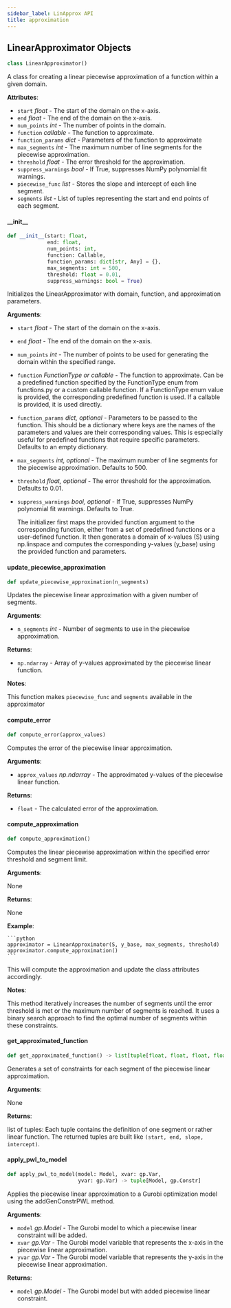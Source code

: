 ```yaml
---
sidebar_label: LinApprox API
title: approximation
---
```


## LinearApproximator Objects

```python
class LinearApproximator()
```

A class for creating a linear piecewise approximation of a function within a given domain.

**Attributes**:

- `start` _float_ - The start of the domain on the x-axis.
- `end` _float_ - The end of the domain on the x-axis.
- `num_points` _int_ - The number of points in the domain.
- `function` _callable_ - The function to approximate.
- `function_params` _dict_ - Parameters of the function to approximate
- `max_segments` _int_ - The maximum number of line segments for the piecewise approximation.
- `threshold` _float_ - The error threshold for the approximation.
- `suppress_warnings` _bool_ - If True, suppresses NumPy polynomial fit warnings.
- `piecewise_func` _list_ - Stores the slope and intercept of each line segment.
- `segments` _list_ - List of tuples representing the start and end points of each segment.

#### \_\_init\_\_

```python
def __init__(start: float,
             end: float,
             num_points: int,
             function: Callable,
             function_params: dict[str, Any] = {},
             max_segments: int = 500,
             threshold: float = 0.01,
             suppress_warnings: bool = True)
```

Initializes the LinearApproximator with domain, function, and approximation parameters.

**Arguments**:

- `start` _float_ - The start of the domain on the x-axis.
- `end` _float_ - The end of the domain on the x-axis.
- `num_points` _int_ - The number of points to be used for generating the domain within the specified range.
- `function` _FunctionType or callable_ - The function to approximate. Can be a predefined function specified by
  the FunctionType enum from functions.py or a custom callable function. If a FunctionType enum value is
  provided, the corresponding predefined function is used. If a callable is provided, it is used directly.
- `function_params` _dict, optional_ - Parameters to be passed to the function. This should be a dictionary where
  keys are the names of the parameters and values are their corresponding values. This is especially useful
  for predefined functions that require specific parameters. Defaults to an empty dictionary.
- `max_segments` _int, optional_ - The maximum number of line segments for the piecewise approximation. Defaults to 500.
- `threshold` _float, optional_ - The error threshold for the approximation. Defaults to 0.01.
- `suppress_warnings` _bool, optional_ - If True, suppresses NumPy polynomial fit warnings. Defaults to True.
  
  The initializer first maps the provided function argument to the corresponding function, either from a set of predefined
  functions or a user-defined function. It then generates a domain of x-values (S) using np.linspace and computes the
  corresponding y-values (y_base) using the provided function and parameters.

#### update\_piecewise\_approximation

```python
def update_piecewise_approximation(n_segments)
```

Updates the piecewise linear approximation with a given number of segments.

**Arguments**:

- `n_segments` _int_ - Number of segments to use in the piecewise approximation.
  

**Returns**:

- `np.ndarray` - Array of y-values approximated by the piecewise linear function.
  

**Notes**:

  This function makes `piecewise_func` and `segments` available in the approximator

#### compute\_error

```python
def compute_error(approx_values)
```

Computes the error of the piecewise linear approximation.

**Arguments**:

- `approx_values` _np.ndarray_ - The approximated y-values of the piecewise linear function.
  

**Returns**:

- `float` - The calculated error of the approximation.

#### compute\_approximation

```python
def compute_approximation()
```

Computes the linear piecewise approximation within the specified error threshold and segment limit.

**Arguments**:

  None
  

**Returns**:

  None
  

**Example**:

    ```python
    approximator = LinearApproximator(S, y_base, max_segments, threshold)
    approximator.compute_approximation()
    ```
  This will compute the approximation and update the class attributes accordingly.
  

**Notes**:

  This method iteratively increases the number of segments until the error threshold is met
  or the maximum number of segments is reached. It uses a binary search approach to find
  the optimal number of segments within these constraints.

#### get\_approximated\_function

```python
def get_approximated_function() -> list[tuple[float, float, float, float]]
```

Generates a set of constraints for each segment of the piecewise linear approximation.

**Arguments**:

  None
  

**Returns**:

  list of tuples: Each tuple contains the definition of one segment or rather linear function.
  The returned tuples are built like `(start, end, slope, intercept)`.

#### apply\_pwl\_to\_model

```python
def apply_pwl_to_model(model: Model, xvar: gp.Var,
                       yvar: gp.Var) -> tuple[Model, gp.Constr]
```

Applies the piecewise linear approximation to a Gurobi optimization model using the addGenConstrPWL method.

**Arguments**:

- `model` _gp.Model_ - The Gurobi model to which a piecewise linear constraint  will be added.
- `xvar` _gp.Var_ - The Gurobi model variable that represents the x-axis in the piecewise linear approximation.
- `yvar` _gp.Var_ - The Gurobi model variable that represents the y-axis in the piecewise linear approximation.
  

**Returns**:

- `model` _gp.Model_ - The Gurobi model but with added piecewise linear constraint.

